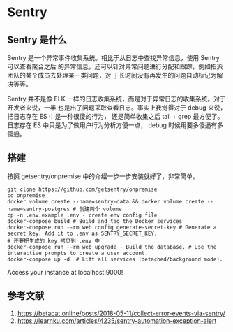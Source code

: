 # Sentry


<!--
ID: 05771516-bfca-41b4-b8bc-d67986b142cf
Status: draft
Date: 2019-10-07T00:00:00
Modified: 2020-07-08T12:13:56
wp_id: 960
-->


## Sentry 是什么

Sentry 是一个异常事件收集系统。相比于从日志中查找异常信息，使用 Sentry 可以查看聚合之后
的异常信息，还可以针对异常问题进行分配和跟踪，例如指派团队的某个成员去处理某一类问题，对
于长时间没有再发生的问题自动标记为解决等等。

Sentry 并不是像 ELK 一样的日志收集系统，而是对于异常日志的收集系统。对于开发者来说，一半
也是出了问题采取查看日志。事实上我觉得对于 debug 来说，把日志存在 ES 中是一种很傻的行为，
还是简单收集之后 tail + grep 最方便了。日志存在 ES 中只是为了做用户行为分析方便一点，
debug 时候用要多傻逼有多傻逼。

## 搭建

按照 getsentry/onpremise 中的介绍一步一步安装就好了，非常简单。

```
git clone https://github.com/getsentry/onpremise
cd onpremise
docker volume create --name=sentry-data && docker volume create --name=sentry-postgres # 创建两个 volume
cp -n .env.example .env - create env config file
docker-compose build # Build and tag the Docker services
docker-compose run --rm web config generate-secret-key # Generate a secret key. Add it to .env as SENTRY_SECRET_KEY.
# 还要把生成的 key 拷贝到 .env 中
docker-compose run --rm web upgrade - Build the database. # Use the interactive prompts to create a user account.
docker-compose up -d  # Lift all services (detached/background mode).
```

Access your instance at localhost:9000!

## 参考文献

1. https://betacat.online/posts/2018-05-11/collect-error-events-via-sentry/
2. https://learnku.com/articles/4235/sentry-automation-exception-alert
